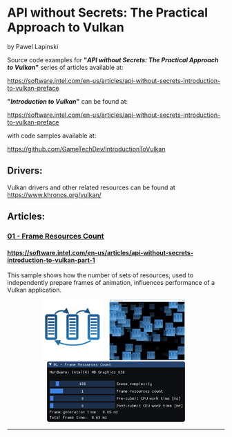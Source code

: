 # API without Secrets: The Practical Approach to Vulkan
by Pawel Lapinski

Source code examples for **"*API without Secrets: The Practical Approach to Vulkan*"** series of articles available at:

https://software.intel.com/en-us/articles/api-without-secrets-introduction-to-vulkan-preface

**"*Introduction to Vulkan*"** can be found at:

https://software.intel.com/en-us/articles/api-without-secrets-introduction-to-vulkan-preface

with code samples available at:

https://github.com/GameTechDev/IntroductionToVulkan

## Drivers:

Vulkan drivers and other related resources can be found at https://www.khronos.org/vulkan/

## Articles:

### [01 - Frame Resources Count](./Project/Samples/01%20-%20Frame%20Resources%20Count/)

#### https://software.intel.com/en-us/articles/api-without-secrets-introduction-to-vulkan-part-1

This sample shows how the number of sets of resources, used to independently prepare frames of animation, influences performance of a Vulkan application.

<p align="center">
<img src="./Project/Samples/01%20-%20Frame%20Resources%20Count/Data/FrameResources.png" height="140px">&nbsp;&nbsp;&nbsp;
<img src="./Document/Images/01%20-%20Frame%20Resources%20Count/01-04.png" height="140px">&nbsp;&nbsp;&nbsp;
<img src="./Document/Images/01%20-%20Frame%20Resources%20Count/01-05.png" height="140px"> 
</p>

<hr>
